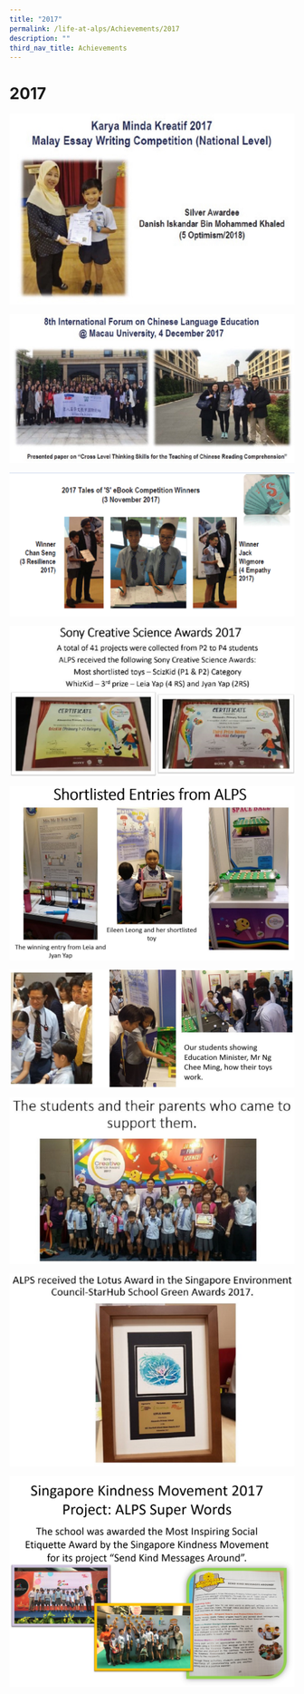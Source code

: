 ```yaml
---
title: "2017"
permalink: /life-at-alps/Achievements/2017
description: ""
third_nav_title: Achievements
---
```

# **2017**
  
![](/images/2017a.jpg) 

![](/images/2017b.jpg)
  
![](/images/2017c.png) 
  
![](/images/Creative%20Toys%201%202017.jpg)
  
![](/images/Sony%20Toy%202017%202.jpg)
  
![](/images/Scie%20toys%202017.jpg)
  
![](/images/Sci%20Toys%202017%204.jpg)
  
![](/images/Lotus%20Award%202017.jpg)
  
![](/images/SKM%202017%20Achievement.png)